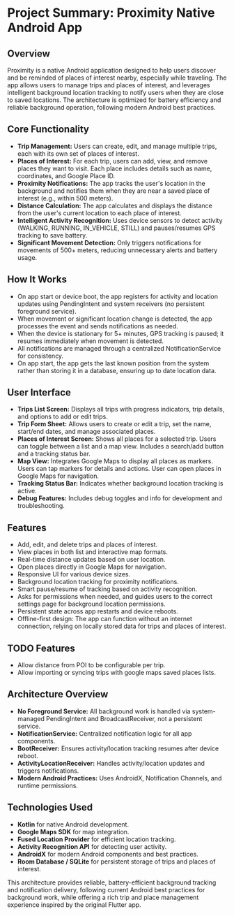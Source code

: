 # Project Summary: Proximity Native Android App

## Overview
Proximity is a native Android application designed to help users discover and be reminded of places of interest nearby, especially while traveling. The app allows users to manage trips and places of interest, and leverages intelligent background location tracking to notify users when they are close to saved locations. The architecture is optimized for battery efficiency and reliable background operation, following modern Android best practices.

## Core Functionality
- **Trip Management:** Users can create, edit, and manage multiple trips, each with its own set of places of interest.
- **Places of Interest:** For each trip, users can add, view, and remove places they want to visit. Each place includes details such as name, coordinates, and Google Place ID.
- **Proximity Notifications:** The app tracks the user's location in the background and notifies them when they are near a saved place of interest (e.g., within 500 meters).
- **Distance Calculation:** The app calculates and displays the distance from the user's current location to each place of interest.
- **Intelligent Activity Recognition:** Uses device sensors to detect activity (WALKING, RUNNING, IN_VEHICLE, STILL) and pauses/resumes GPS tracking to save battery.
- **Significant Movement Detection:** Only triggers notifications for movements of 500+ meters, reducing unnecessary alerts and battery usage.

## How It Works
- On app start or device boot, the app registers for activity and location updates using PendingIntent and system receivers (no persistent foreground service).
- When movement or significant location change is detected, the app processes the event and sends notifications as needed.
- When the device is stationary for 5+ minutes, GPS tracking is paused; it resumes immediately when movement is detected.
- All notifications are managed through a centralized NotificationService for consistency.
- On app start, the app gets the last known position from the system rather than storing it in a database, ensuring up to date location data.

## User Interface
- **Trips List Screen:** Displays all trips with progress indicators, trip details, and options to add or edit trips.
- **Trip Form Sheet:** Allows users to create or edit a trip, set the name, start/end dates, and manage associated places.
- **Places of Interest Screen:** Shows all places for a selected trip. Users can toggle between a list and a map view. Includes a search/add button and a tracking status bar.
- **Map View:** Integrates Google Maps to display all places as markers. Users can tap markers for details and actions.
                User can open places in Google Maps for navigation.
- **Tracking Status Bar:** Indicates whether background location tracking is active.
- **Debug Features:** Includes debug toggles and info for development and troubleshooting.

## Features
- Add, edit, and delete trips and places of interest.
- View places in both list and interactive map formats.
- Real-time distance updates based on user location.
- Open places directly in Google Maps for navigation.
- Responsive UI for various device sizes.
- Background location tracking for proximity notifications.
- Smart pause/resume of tracking based on activity recognition.
- Asks for permissions when needed, and guides users to the correct settings page for background location permissions.
- Persistent state across app restarts and device reboots.
- Offline-first design: The app can function without an internet connection, relying on locally stored data for trips and places of interest.

## TODO Features
- Allow distance from POI to be configurable per trip.
- Allow importing or syncing trips with google maps saved places lists.

## Architecture Overview
- **No Foreground Service:** All background work is handled via system-managed PendingIntent and BroadcastReceiver, not a persistent service.
- **NotificationService:** Centralized notification logic for all app components.
- **BootReceiver:** Ensures activity/location tracking resumes after device reboot.
- **ActivityLocationReceiver:** Handles activity/location updates and triggers notifications.
- **Modern Android Practices:** Uses AndroidX, Notification Channels, and runtime permissions.

## Technologies Used
- **Kotlin** for native Android development.
- **Google Maps SDK** for map integration.
- **Fused Location Provider** for efficient location tracking.
- **Activity Recognition API** for detecting user activity.
- **AndroidX** for modern Android components and best practices.
- **Room Database / SQLite** for persistent storage of trips and places of interest.

This architecture provides reliable, battery-efficient background tracking and notification delivery, following current Android best practices for background work, while offering a rich trip and place management experience inspired by the original Flutter app.
